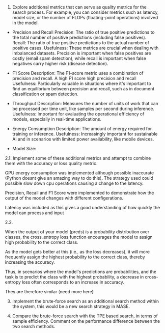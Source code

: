 1. Explore additional metrics that can serve as quality metrics for the search process. For example, you can consider metrics such as latency, model size, or the number of FLOPs (floating-point operations) involved in the model.

- Precision and Recall
Precision: The ratio of true positive predictions to the total number of positive predictions (including false positives).
Recall: The ratio of true positive predictions to the actual number of positive cases.
Usefulness: These metrics are crucial when dealing with imbalanced datasets. Precision is important when false positives are costly (email spam detection), while recall is important when false negatives carry higher risk (disease detection).

- F1 Score
Description: The F1-score metric uses a combination of precision and recall. A high F1 score high precision and recall
Usefulness: Particularly valuable in situations where it's important to find an equilibrium between precision and recall, such as in document classification or spam detection.

- Throughput
Description: Measures the number of units of work that can be processed per time unit, like samples per second during inference.
Usefulness: Important for evaluating the operational efficiency of models, especially in real-time applications.

- Energy Consumption
Description: The amount of energy required for training or inference.
Usefulness: Increasingly important for sustainable AI and in scenarios with limited power availability, like mobile devices.

- Model Size: 


2.1. Implement some of these additional metrics and attempt to combine them with the accuracy or loss quality metric.

GPU energy consumption was implemented although possible inaccurate (Python doesnt give an amazing way to do this). The strategy used could possible slow down cpu operations causing a change to the latency.

Precision, Recall and F1 Score were implemented to demonstrate how the output of the model changes with different configerations.

Latency was included as this gives a good understanding of how quickly the model can process and input

2.2.

When the output of your model (preds) is a probability distribution over classes, the cross_entropy loss function encourages the model to assign high probability to the correct class.

As the model gets better at this (i.e., as the loss decreases), it will more frequently assign the highest probability to the correct class, thereby increasing the accuracy.

Thus, in scenarios where the model's predictions are probabilities, and the task is to predict the class with the highest probability, a decrease in cross-entropy loss often corresponds to an increase in accuracy.

They are therefore similar (need more here)

3. Implement the brute-force search as an additional search method within the system, this would be a new search strategy in MASE.

4. Compare the brute-force search with the TPE based search, in terms of sample efficiency. Comment on the performance difference between the two search methods.